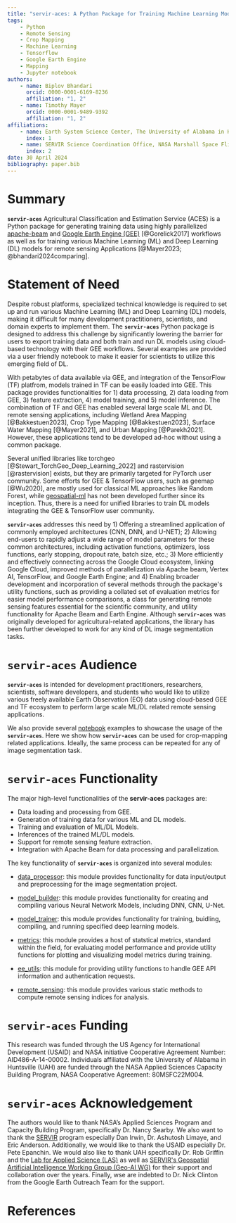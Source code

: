 ```yaml
---
title: "servir-aces: A Python Package for Training Machine Learning Models for Remote Sensing Applications"
tags:
    - Python
    - Remote Sensing
    - Crop Mapping
    - Machine Learning
    - Tensorflow
    - Google Earth Engine
    - Mapping
    - Jupyter notebook
authors:
    - name: Biplov Bhandari
      orcid: 0000-0001-6169-8236
      affiliation: "1, 2"
    - name: Timothy Mayer
      orcid: 0000-0001-9489-9392
      affiliation: "1, 2"
affiliations:
    - name: Earth System Science Center, The University of Alabama in Huntsville, 320 Sparkman Drive, Huntsville, AL 35805, USA
      index: 1
    - name: SERVIR Science Coordination Office, NASA Marshall Space Flight Center, 320 Sparkman Drive, Huntsville, AL 35805, USA
      index: 2
date: 30 April 2024
bibliography: paper.bib
---
```


# Summary

**`servir-aces`** Agricultural Classification and Estimation Service (ACES) is a Python package for generating training data using highly parallelized [apache-beam](https://beam.apache.org/) and [Google Earth Engine (GEE)](https://earthengine.google.com/) [@Gorelick2017] workflows as well as for training various Machine Learning (ML) and Deep Learning (DL) models for remote sensing Applications [@Mayer2023; @bhandari2024comparing].

# Statement of Need

Despite robust platforms, specialized technical knowledge is required to set up and run various Machine Learning (ML) and Deep Learning (DL) models, making it difficult for many development practitioners, scientists, and domain experts to implement them. The **`servir-aces`** Python package is designed to address this challenge by significantly lowering the barrier for users to export training data and both train and run DL models using cloud-based technology with their GEE workflows. Several examples are provided via a user friendly notebook to make it easier for scientists to utilize this emerging field of DL.

With petabytes of data available via GEE, and integration of the TensorFlow (TF) platfrom, models trained in TF can be easily loaded into GEE. This package provides functionalities for 1) data processing, 2) data loading from GEE, 3) feature extraction, 4) model training, and 5) model inference. The combination of TF and GEE has enabled several large scale ML and DL remote sensing applications, including Wetland Area Mapping [@Bakkestuen2023], Crop Type Mapping [@Bakkestuen2023], Surface Water Mapping [@Mayer2021], and Urban Mapping [@Parekh2021]. However, these applications tend to be developed ad-hoc without using a common package.

Several unified libraries like torchgeo [@Stewart_TorchGeo_Deep_Learning_2022] and rastervision [@rastervision] exists, but they are primarily targeted for PyTorch user community. Some efforts for GEE & TensorFlow users, such as geemap [@Wu2020], are mostly used for classical ML approaches like Random Forest, while [geospatial-ml](https://github.com/opengeos/geospatial-ml) has not been developed further since its inception. Thus, there is a need for unified libraries to train DL models integrating the GEE & TensorFlow user community.

**`servir-aces`** addresses this need by 1) Offering a streamlined application of commonly employed architectures (CNN, DNN, and U-NET); 2) Allowing end-users to rapidly adjust a wide range of model parameters for these common architectures, including activation functions, optimizers, loss functions, early stopping, dropout rate, batch size, etc.; 3) More efficiently and effectively connecting across the Google Cloud ecosystem, linking Google Cloud, improved methods of parallelization via Apache beam, Vertex AI, TensorFlow, and Google Earth Engine; and 4) Enabling broader development and incorporation of several methods through the package's utility functions, such as providing a collated set of evaluation metrics for easier model performance comparisons, a class for generating remote sensing features essential for the scientific community, and utility functionality for Apache Beam and Earth Engine. Although **`servir-aces`** was originally developed for agricultural-related applications, the library has been further developed to work for any kind of DL image segmentation tasks.

# **`servir-aces`** Audience

**`servir-aces`** is intended for development practitioners, researchers, scientists, software developers, and students who would like to utilize various freely available Earth Observation (EO) data using cloud-based GEE and TF ecosystem to perform large scale ML/DL related remote sensing applications.

We also provide several [notebook](https://github.com/SERVIR/servir-aces/tree/main/notebook) examples to showcase the usage of the **`servir-aces`**. Here we show how **`servir-aces`** can be used for crop-mapping related applications. Ideally, the same process can be repeated for any of image segmentation task.

# **`servir-aces`** Functionality

The major high-level functionalities of the **servir-aces** packages are:

-   Data loading and processing from GEE.
-   Generation of training data for various ML and DL models.
-   Training and evaluation of ML/DL Models.
-   Inferences of the trained ML/DL models.
-   Support for remote sensing feature extraction.
-   Integration with Apache Beam for data processing and parallelization.

The key functionality of **`servir-aces`** is organized into several modules:

-   [data_processor](https://servir.github.io/servir-aces/data_processor/): this module provides functionality for data input/output and preprocessing for the image segmentation project.

-   [model_builder](https://servir.github.io/servir-aces/model_builder/): this module provides functionality for creating and compiling various Neural Network Models, including DNN, CNN, U-Net.

-   [model_trainer](https://servir.github.io/servir-aces/model_trainer/): this module provides functionality for training, buidling, compiling, and running specified deep learning models.

-   [metrics](https://servir.github.io/servir-aces/metrics/): this module provides a host of statstical metrics, standard within the field, for evaluating model performance and provide utility functions for plotting and visualizing model metrics during training.

-   [ee_utils](https://servir.github.io/servir-aces/ee_utils/): this module for providing utility functions to handle GEE API information and authentication requests.

-   [remote_sensing](https://servir.github.io/servir-aces/remote_sensing/): this module provides various static methods to compute remote sensing indices for analysis.

# **`servir-aces`** Funding
This research was funded through the US Agency for International Development (USAID) and NASA initiative Cooperative Agreement Number: AID486-A-14-00002. Individuals affiliated with the University of Alabama in Huntsville (UAH) are funded through the NASA Applied Sciences Capacity Building Program, NASA Cooperative Agreement: 80MSFC22M004.

# **`servir-aces`** Acknowledgement
The authors would like to thank NASA’s Applied Sciences Program and Capacity Building Program, specifically Dr. Nancy Searby. We also want to thank the [SERVIR](https://servirglobal.net/) program especially Dan Irwin, Dr. Ashutosh Limaye, and Eric Anderson. Additionally, we would like to thank the USAID especially Dr. Pete Epanchin. We would also like to thank UAH specifically Dr. Rob Griffin and the [Lab for Applied Science (LAS)](https://www.uah.edu/essc/laboratory-for-applied-science) as well as [SERVIR's Geospatial Artificial Intelligence Working Group (Geo-AI WG)](https://tinyurl.com/servir-geo-ai-wg) for their support and collaboration over the years. Finally, wse are indebted to Dr. Nick Clinton from the Google Earth Outreach Team for the support.

# References

